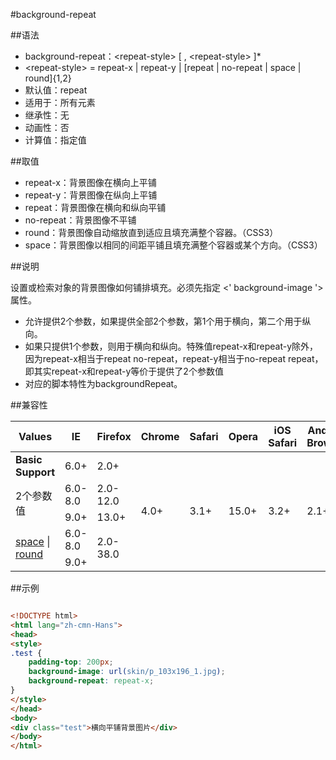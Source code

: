 #background-repeat

##语法

- background-repeat：&lt;repeat-style&gt; [ , &lt;repeat-style&gt; ]* <i class='fa fa-css3'></i>
- &lt;repeat-style&gt; = repeat-x | repeat-y | [repeat | no-repeat | space<i class='fa fa-css3'></i> | round<i class='fa fa-css3'></i>]{1,2<i class='fa fa-css3'></i>}
- 默认值：repeat
- 适用于：所有元素
- 继承性：无
- 动画性：否
- 计算值：指定值


##取值

- repeat-x：背景图像在横向上平铺
- repeat-y：背景图像在纵向上平铺
- repeat：背景图像在横向和纵向平铺
- no-repeat：背景图像不平铺
- round：背景图像自动缩放直到适应且填充满整个容器。（CSS3）
- space：背景图像以相同的间距平铺且填充满整个容器或某个方向。（CSS3）


##说明

设置或检索对象的背景图像如何铺排填充。必须先指定 &lt;' background-image '&gt; 属性。

- 允许提供2个参数，如果提供全部2个参数，第1个用于横向，第二个用于纵向。
- 如果只提供1个参数，则用于横向和纵向。特殊值repeat-x和repeat-y除外，因为repeat-x相当于repeat no-repeat，repeat-y相当于no-repeat repeat，即其实repeat-x和repeat-y等价于提供了2个参数值
- 对应的脚本特性为backgroundRepeat。


##兼容性


<table class="compatible">
<thead>
	<tr>
		<th>Values</th>
		<th>IE</th>
		<th>Firefox</th>
		<th>Chrome</th>
		<th>Safari</th>
		<th>Opera</th>
		<th>iOS Safari</th>
		<th>Android Browser</th>
		<th>Android Chrome</th>
	</tr>
</thead>
<tbody>
	<tr>
		<td><strong>Basic Support</strong></td>
		<td class="support">6.0+</td>
		<td class="support">2.0+</td>
		<td class="support" rowspan="5">4.0+</td>
		<td class="support" rowspan="5">3.1+</td>
		<td class="support" rowspan="5">15.0+</td>
		<td class="support" rowspan="5">3.2+</td>
		<td class="support" rowspan="5">2.1+</td>
		<td class="support" rowspan="5">18.0+</td>
	</tr>
	<tr>
		<td rowspan="2">2个参数值</td>
		<td class="unsupport">6.0-8.0</td>
		<td class="unsupport">2.0-12.0</td>
	</tr>
	<tr>
		<td class="support">9.0+</td>
		<td class="support">13.0+</td>
	</tr>
	<tr>
		<td rowspan="2"><ins class="g-color-css3-new">space</ins> | <ins class="g-color-css3-new">round</ins></td>
		<td class="unsupport">6.0-8.0</td>
		<td class="unsupport" rowspan="2">2.0-38.0</td>
	</tr>
	<tr>
		<td class="support">9.0+</td>
	</tr>
</tbody>
</table>




##示例

```html

<!DOCTYPE html>
<html lang="zh-cmn-Hans">
<head>
<style>
.test {
	padding-top: 200px;
	background-image: url(skin/p_103x196_1.jpg);
	background-repeat: repeat-x;
}
</style>
</head>
<body>
<div class="test">横向平铺背景图片</div>
</body>
</html>

```
